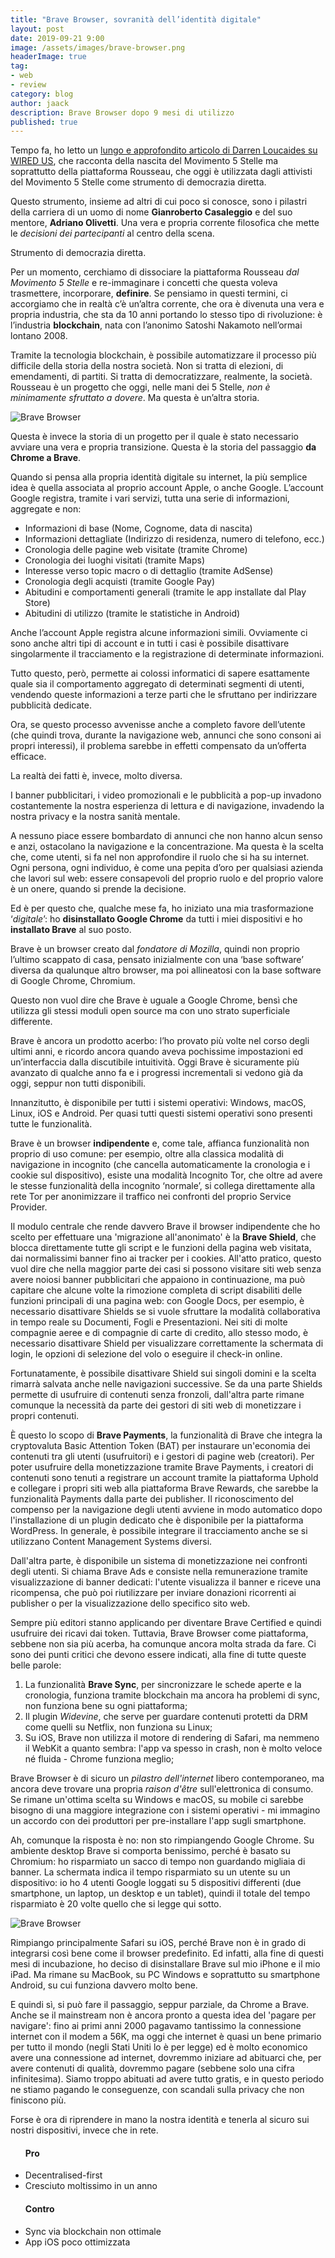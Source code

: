 ```yaml
---
title: "Brave Browser, sovranità dell’identità digitale"
layout: post
date: 2019-09-21 9:00
image: /assets/images/brave-browser.png
headerImage: true
tag:
- web
- review
category: blog
author: jaack
description: Brave Browser dopo 9 mesi di utilizzo
published: true
---
```


Tempo fa, ho letto un [lungo e approfondito articolo di Darren Loucaides su WIRED US](https://www.wired.com/story/italy-five-star-movement-techno-utopians/), che racconta della nascita del Movimento 5 Stelle ma soprattutto della piattaforma Rousseau, che oggi è utilizzata dagli attivisti del Movimento 5 Stelle come strumento di democrazia diretta.

Questo strumento, insieme ad altri di cui poco si conosce, sono i pilastri della
carriera di un uomo di nome **Gianroberto Casaleggio** e del suo mentore, **Adriano Olivetti**.
Una vera e propria corrente filosofica che mette le *decisioni dei partecipanti* al centro della scena.

Strumento di democrazia diretta.

Per un momento, cerchiamo di dissociare la piattaforma Rousseau *dal Movimento 5 Stelle* e re-immaginare i concetti che questa voleva trasmettere, incorporare, **definire**. Se pensiamo in questi termini, ci accorgiamo che in realtà c’è un’altra corrente, che ora è divenuta una vera e propria industria, che sta da 10 anni portando lo stesso tipo di rivoluzione: è l’industria **blockchain**, nata con l’anonimo Satoshi Nakamoto nell’ormai lontano 2008.

Tramite la tecnologia blockchain, è possibile automatizzare il processo più difficile della storia della nostra società.
Non si tratta di elezioni, di emendamenti, di partiti. Si tratta di democratizzare, realmente, la società.
Rousseau è un progetto che oggi, nelle mani dei 5 Stelle, *non è minimamente sfruttato a dovere*. Ma questa è un’altra storia.

<img src="{{site.url}}/assets/images/support-brave-browser.png" alt="Brave Browser"/>

Questa è invece la storia di un progetto per il quale è stato necessario avviare una vera e propria transizione. Questa è la storia del passaggio **da Chrome a Brave**.

Quando si pensa alla propria identità digitale su internet, la più semplice idea è quella associata al proprio account Apple, o anche Google.
L’account Google registra, tramite i vari servizi, tutta una serie di informazioni, aggregate e non:
* Informazioni di base (Nome, Cognome, data di nascita)
* Informazioni dettagliate (Indirizzo di residenza, numero di telefono, ecc.)
* Cronologia delle pagine web visitate (tramite Chrome)
* Cronologia dei luoghi visitati (tramite Maps)
* Interesse verso topic macro o di dettaglio (tramite AdSense)
* Cronologia degli acquisti (tramite Google Pay)
* Abitudini e comportamenti generali (tramite le app installate dal Play Store)
* Abitudini di utilizzo (tramite le statistiche in Android)

Anche l’account Apple registra alcune informazioni simili. Ovviamente ci sono anche altri tipi di account e in tutti i casi è possibile disattivare singolarmente il tracciamento e la registrazione di determinate informazioni.

Tutto questo, però, permette ai colossi informatici di sapere esattamente quale sia il comportamento aggregato di determinati segmenti di utenti, vendendo queste informazioni a terze parti che le sfruttano per indirizzare pubblicità dedicate.

Ora, se questo processo avvenisse anche a completo favore dell’utente (che quindi trova, durante la navigazione web, annunci che sono consoni ai propri interessi), il problema sarebbe in effetti compensato da un’offerta efficace.

La realtà dei fatti è, invece, molto diversa.

I banner pubblicitari, i video promozionali e le pubblicità a pop-up invadono costantemente la nostra esperienza di lettura e di navigazione, invadendo la nostra privacy e la nostra sanità mentale.

A nessuno piace essere bombardato di annunci che non hanno alcun senso e anzi, ostacolano la navigazione e la concentrazione.
Ma questa è la scelta che, come utenti, si fa nel non approfondire il ruolo che si ha su internet. Ogni persona, ogni individuo, è come una pepita d’oro per qualsiasi azienda che lavori sul web: essere consapevoli del proprio ruolo e del proprio valore è un onere, quando si prende la decisione.

Ed è per questo che, qualche mese fa, ho iniziato una mia trasformazione ‘*digitale*’: ho **disinstallato Google Chrome** da tutti i miei dispositivi e ho **installato Brave** al suo posto.

Brave è un browser creato dal *fondatore di Mozilla*, quindi non proprio l’ultimo scappato di casa, pensato inizialmente con una ‘base software’ diversa da qualunque altro browser, ma poi allineatosi con la base software di Google Chrome, Chromium.

Questo non vuol dire che Brave è uguale a Google Chrome, bensì che utilizza gli stessi moduli open source ma con uno strato superficiale differente.

Brave è ancora un prodotto acerbo: l’ho provato più volte nel corso degli ultimi anni, e ricordo ancora quando aveva pochissime impostazioni ed un’interfaccia dalla discutibile intuitività.
Oggi Brave è sicuramente più avanzato di qualche anno fa e i progressi incrementali si vedono già da oggi, seppur non tutti disponibili.

Innanzitutto, è disponibile per tutti i sistemi operativi: Windows, macOS, Linux, iOS e Android. Per quasi tutti questi sistemi operativi sono presenti tutte le funzionalità.

Brave è un browser **indipendente** e, come tale, affianca funzionalità non proprio di uso comune: per esempio, oltre alla classica modalità di navigazione in incognito (che cancella automaticamente la cronologia e i cookie sul dispositivo), esiste una modalità Incognito Tor, che oltre ad avere le stesse funzionalità della incognito ‘normale’, si collega direttamente alla rete Tor per anonimizzare il traffico nei confronti del proprio Service Provider.

Il modulo centrale che rende davvero Brave il browser indipendente che ho scelto per effettuare una 'migrazione all'anonimato' è la **Brave Shield**, che blocca direttamente tutte gli script e le funzioni della pagina web visitata, dai normalissimi banner fino ai tracker per i cookies. All'atto pratico, questo vuol dire che nella maggior parte dei casi si possono visitare siti web senza avere noiosi banner pubblicitari che appaiono in continuazione, ma può capitare che alcune volte la rimozione completa di script disabiliti delle funzioni principali di una pagina web: con Google Docs, per esempio, è necessario disattivare Shields se si vuole sfruttare la modalità collaborativa in tempo reale su Documenti, Fogli e Presentazioni. Nei siti di molte compagnie aeree e di compagnie di carte di credito, allo stesso modo, è necessario disattivare Shield per visualizzare correttamente la schermata di login, le opzioni di selezione del volo o eseguire il check-in online.

Fortunatamente, è possibile disattivare Shield sui singoli domini e la scelta rimarrà salvata anche nelle navigazioni successive.
Se da una parte Shields permette di usufruire di contenuti senza fronzoli, dall'altra parte rimane comunque la necessità da parte dei gestori di siti web di monetizzare i propri contenuti.

È questo lo scopo di **Brave Payments**, la funzionalità di Brave che integra la cryptovaluta Basic Attention Token (BAT) per instaurare un'economia dei contenuti tra gli utenti (usufruitori) e i gestori di pagine web (creatori).
Per poter usufruire della monetizzazione tramite Brave Payments, i creatori di contenuti sono tenuti a registrare un account tramite la piattaforma Uphold e collegare i propri siti web alla piattaforma Brave Rewards, che sarebbe la funzionalità Payments dalla parte dei publisher. Il riconoscimento del compenso per la navigazione degli utenti avviene in modo automatico dopo l'installazione di un plugin dedicato che è disponibile per la piattaforma WordPress. In generale, è possibile integrare il tracciamento anche se si utilizzano Content Management Systems diversi.

Dall'altra parte, è disponibile un sistema di monetizzazione nei confronti degli utenti. Si chiama Brave Ads e consiste nella remunerazione tramite visualizzazione di banner dedicati: l'utente visualizza il banner e riceve una ricompensa, che può poi riutilizzare per inviare donazioni ricorrenti ai publisher o per la visualizzazione dello specifico sito web.

Sempre più editori stanno applicando per diventare Brave Certified e quindi usufruire dei ricavi dai token. Tuttavia, Brave Browser come piattaforma, sebbene non sia più acerba, ha comunque ancora molta strada da fare. Ci sono dei punti critici che devono essere indicati, alla fine di tutte queste belle parole:

1. La funzionalità **Brave Sync**, per sincronizzare le schede aperte e la cronologia, funziona tramite blockchain ma ancora ha problemi di sync, non funziona bene su ogni piattaforma;
2. Il plugin *Widevine*, che serve per guardare contenuti protetti da DRM come quelli su Netflix, non funziona su Linux;
3. Su iOS, Brave non utilizza il motore di rendering di Safari, ma nemmeno il WebKit a quanto sembra: l'app va spesso in crash, non è molto veloce né fluida - Chrome funziona meglio;

Brave Browser è di sicuro un *pilastro dell'internet* libero contemporaneo, ma ancora deve trovare una propria *raison d'être* sull'elettronica di consumo. Se rimane un'ottima scelta su Windows e macOS, su mobile ci sarebbe bisogno di una maggiore integrazione con i sistemi operativi - mi immagino un accordo con dei produttori per pre-installare l'app sugli smartphone.

Ah, comunque la risposta è no: non sto rimpiangendo Google Chrome. Su ambiente desktop Brave si comporta benissimo, perché è basato su Chromium: ho risparmiato un sacco di tempo non guardando migliaia di banner. La schermata indica il tempo risparmiato su un utente su un dispositivo: io ho 4 utenti Google loggati su 5 dispositivi differenti (due smartphone, un laptop, un desktop e un tablet), quindi il totale del tempo risparmiato è 20 volte quello che si legge qui sotto.

<img src="{{site.url}}/assets/images/tempo-risparmiato-brave-browser.png" alt="Brave Browser"/>

Rimpiango principalmente Safari su iOS, perché Brave non è in grado di integrarsi così bene come il browser predefinito. Ed infatti, alla fine di questi mesi di incubazione, ho deciso di disinstallare Brave sul mio iPhone e il mio iPad. Ma rimane su MacBook, su PC Windows e soprattutto su smartphone Android, su cui funziona davvero molto bene.

E quindi sì, si può fare il passaggio, seppur parziale, da Chrome a Brave.
Anche se il mainstream non è ancora pronto a questa idea del 'pagare per navigare': fino ai primi anni 2000 pagavamo tantissimo la connessione internet con il modem a 56K, ma oggi che internet è quasi un bene primario per tutto il mondo (negli Stati Uniti lo è per legge) ed è molto economico avere una connessione ad internet, dovremmo iniziare ad abituarci che, per avere contenuti di qualità, dovremmo pagare (sebbene solo una cifra infinitesima). Siamo troppo abituati ad avere tutto gratis, e in questo periodo ne stiamo pagando le conseguenze, con scandali sulla privacy che non finiscono più.

Forse è ora di riprendere in mano la nostra identità e tenerla al sicuro sui nostri dispositivi, invece che in rete.


<div class="review">
    <div class="toleft">
      <ul><h4>Pro</h4>
        <li>Decentralised-first</li>
        <li>Cresciuto moltissimo in un anno</li>
      </ul>
    </div>
    <div class="toright">
      <ul><h4>Contro</h4>
        <li>Sync via blockchain non ottimale</li>
        <li>App iOS poco ottimizzata</li>
      </ul>
    </div>
</div>
